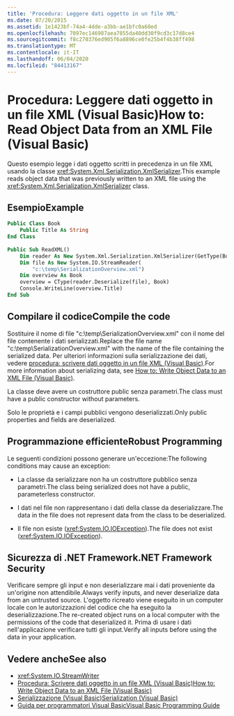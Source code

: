 ```yaml
---
title: 'Procedura: Leggere dati oggetto in un file XML'
ms.date: 07/20/2015
ms.assetid: 1e1423bf-74a4-4dde-a3bb-ae1bfc0a68ed
ms.openlocfilehash: 7097ec146987aea7855da40dd30f9cd3c17d8ce4
ms.sourcegitcommit: f8c270376ed905f6a8896ce0fe25b4f4b38ff498
ms.translationtype: MT
ms.contentlocale: it-IT
ms.lasthandoff: 06/04/2020
ms.locfileid: "84413167"
---
```

# <a name="how-to-read-object-data-from-an-xml-file-visual-basic"></a><span data-ttu-id="4c93a-102">Procedura: Leggere dati oggetto in un file XML (Visual Basic)</span><span class="sxs-lookup"><span data-stu-id="4c93a-102">How to: Read Object Data from an XML File (Visual Basic)</span></span>
<span data-ttu-id="4c93a-103">Questo esempio legge i dati oggetto scritti in precedenza in un file XML usando la classe <xref:System.Xml.Serialization.XmlSerializer>.</span><span class="sxs-lookup"><span data-stu-id="4c93a-103">This example reads object data that was previously written to an XML file using the <xref:System.Xml.Serialization.XmlSerializer> class.</span></span>  
  
## <a name="example"></a><span data-ttu-id="4c93a-104">Esempio</span><span class="sxs-lookup"><span data-stu-id="4c93a-104">Example</span></span>  
  
```vb  
Public Class Book  
    Public Title As String  
End Class  
  
Public Sub ReadXML()  
    Dim reader As New System.Xml.Serialization.XmlSerializer(GetType(Book))  
    Dim file As New System.IO.StreamReader(  
        "c:\temp\SerializationOverview.xml")  
    Dim overview As Book  
    overview = CType(reader.Deserialize(file), Book)  
    Console.WriteLine(overview.Title)  
End Sub  
```  
  
## <a name="compile-the-code"></a><span data-ttu-id="4c93a-105">Compilare il codice</span><span class="sxs-lookup"><span data-stu-id="4c93a-105">Compile the code</span></span>  
 <span data-ttu-id="4c93a-106">Sostituire il nome di file "c:\temp\SerializationOverview.xml" con il nome del file contenente i dati serializzati.</span><span class="sxs-lookup"><span data-stu-id="4c93a-106">Replace the file name "c:\temp\SerializationOverview.xml" with the name of the file containing the serialized data.</span></span> <span data-ttu-id="4c93a-107">Per ulteriori informazioni sulla serializzazione dei dati, vedere [procedura: scrivere dati oggetto in un file XML (Visual Basic)](how-to-write-object-data-to-an-xml-file.md).</span><span class="sxs-lookup"><span data-stu-id="4c93a-107">For more information about serializing data, see [How to: Write Object Data to an XML File (Visual Basic)](how-to-write-object-data-to-an-xml-file.md).</span></span>  
  
 <span data-ttu-id="4c93a-108">La classe deve avere un costruttore public senza parametri.</span><span class="sxs-lookup"><span data-stu-id="4c93a-108">The class must have a public constructor without parameters.</span></span>  
  
 <span data-ttu-id="4c93a-109">Solo le proprietà e i campi pubblici vengono deserializzati.</span><span class="sxs-lookup"><span data-stu-id="4c93a-109">Only public properties and fields are deserialized.</span></span>  
  
## <a name="robust-programming"></a><span data-ttu-id="4c93a-110">Programmazione efficiente</span><span class="sxs-lookup"><span data-stu-id="4c93a-110">Robust Programming</span></span>  
 <span data-ttu-id="4c93a-111">Le seguenti condizioni possono generare un'eccezione:</span><span class="sxs-lookup"><span data-stu-id="4c93a-111">The following conditions may cause an exception:</span></span>  
  
- <span data-ttu-id="4c93a-112">La classe da serializzare non ha un costruttore pubblico senza parametri.</span><span class="sxs-lookup"><span data-stu-id="4c93a-112">The class being serialized does not have a public, parameterless constructor.</span></span>  
  
- <span data-ttu-id="4c93a-113">I dati nel file non rappresentano i dati della classe da deserializzare.</span><span class="sxs-lookup"><span data-stu-id="4c93a-113">The data in the file does not represent data from the class to be deserialized.</span></span>  
  
- <span data-ttu-id="4c93a-114">Il file non esiste (<xref:System.IO.IOException>).</span><span class="sxs-lookup"><span data-stu-id="4c93a-114">The file does not exist (<xref:System.IO.IOException>).</span></span>  
  
## <a name="net-framework-security"></a><span data-ttu-id="4c93a-115">Sicurezza di .NET Framework</span><span class="sxs-lookup"><span data-stu-id="4c93a-115">.NET Framework Security</span></span>  
 <span data-ttu-id="4c93a-116">Verificare sempre gli input e non deserializzare mai i dati proveniente da un'origine non attendibile.</span><span class="sxs-lookup"><span data-stu-id="4c93a-116">Always verify inputs, and never deserialize data from an untrusted source.</span></span> <span data-ttu-id="4c93a-117">L'oggetto ricreato viene eseguito in un computer locale con le autorizzazioni del codice che ha eseguito la deserializzazione.</span><span class="sxs-lookup"><span data-stu-id="4c93a-117">The re-created object runs on a local computer with the permissions of the code that deserialized it.</span></span> <span data-ttu-id="4c93a-118">Prima di usare i dati nell'applicazione verificare tutti gli input.</span><span class="sxs-lookup"><span data-stu-id="4c93a-118">Verify all inputs before using the data in your application.</span></span>  
  
## <a name="see-also"></a><span data-ttu-id="4c93a-119">Vedere anche</span><span class="sxs-lookup"><span data-stu-id="4c93a-119">See also</span></span>

- <xref:System.IO.StreamWriter>
- [<span data-ttu-id="4c93a-120">Procedura: Scrivere dati oggetto in un file XML (Visual Basic)</span><span class="sxs-lookup"><span data-stu-id="4c93a-120">How to: Write Object Data to an XML File (Visual Basic)</span></span>](how-to-write-object-data-to-an-xml-file.md)
- [<span data-ttu-id="4c93a-121">Serializzazione (Visual Basic)</span><span class="sxs-lookup"><span data-stu-id="4c93a-121">Serialization (Visual Basic)</span></span>](index.md)
- [<span data-ttu-id="4c93a-122">Guida per programmatori Visual Basic</span><span class="sxs-lookup"><span data-stu-id="4c93a-122">Visual Basic Programming Guide</span></span>](../../index.md)
